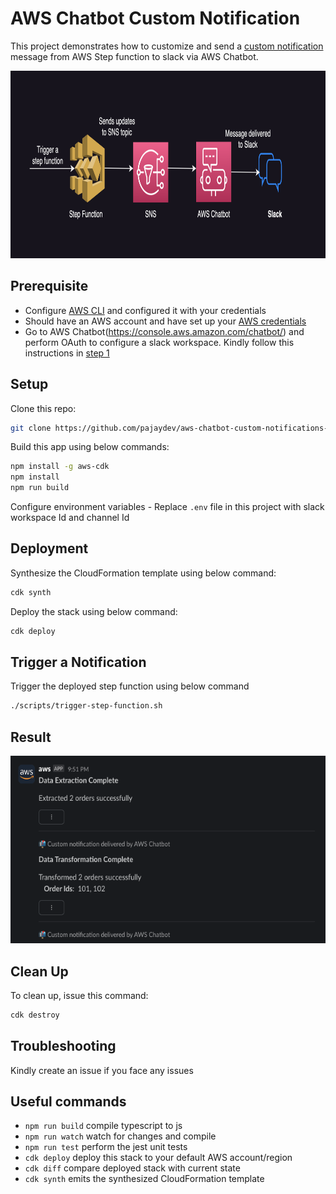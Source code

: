 # AWS Chatbot Custom Notification

This project demonstrates how to customize and send a [custom notification](https://docs.aws.amazon.com/chatbot/latest/adminguide/custom-notifs.html) message from AWS Step function to slack via AWS Chatbot. 

<img src="img/architecture.png" height="300">

## Prerequisite

* Configure [AWS CLI](https://aws.amazon.com/cli/) and configured it with your credentials
* Should have an AWS account and have set up your [AWS credentials](https://docs.aws.amazon.com/cli/latest/userguide/cli-configure-files.html)
* Go to AWS Chatbot(https://console.aws.amazon.com/chatbot/) and perform OAuth to configure a slack workspace. Kindly follow this instructions in [step 1](https://docs.aws.amazon.com/chatbot/latest/adminguide/slack-setup.html#slack-client-setup)


## Setup

Clone this repo:
```bash
git clone https://github.com/pajaydev/aws-chatbot-custom-notifications-example.git
```

Build this app using below commands:
```bash
npm install -g aws-cdk
npm install
npm run build
```

Configure environment variables - Replace `.env` file in this project with slack workspace Id and channel Id

## Deployment

Synthesize the CloudFormation template using below command:
```bash
cdk synth
```

Deploy the stack using below command:
```bash
cdk deploy
```

## Trigger a Notification

Trigger the deployed step function using below command

```bash
./scripts/trigger-step-function.sh
```

## Result

<img src="img/slack.png" height="300">

## Clean Up

To clean up, issue this command:
```bash
cdk destroy
```

## Troubleshooting

Kindly create an issue if you face any issues


## Useful commands

 * `npm run build`   compile typescript to js
 * `npm run watch`   watch for changes and compile
 * `npm run test`    perform the jest unit tests
 * `cdk deploy`      deploy this stack to your default AWS account/region
 * `cdk diff`        compare deployed stack with current state
 * `cdk synth`       emits the synthesized CloudFormation template
